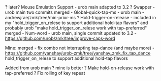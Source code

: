 ? later? Mouse Emulation Support - urob main adapted to 3.2
? Swapper - urob main two commits
merged - Global-quick-tap-ms - urob main - andrewjrae/zmk/tree/min-prior-ms
? Hold-trigger-on-release - included in my "hold_trigger_on_relese to support additional hold-tap flavors" and probably urob "make hold_trigger_on_relese work with tap-preferred"
merged - Num-word - urob main, single commit updated to 3.2 - https://github.com/urob/zmk/tree/improve-caps-word

Mine:
merged - fix combo not interrupting tap-dance (and maybe more) - https://github.com/yanshay/urob-zmk/tree/yanshay_zmk_fix_tap_dance
hold_trigger_on_relese to support additional hold-tap flavors

Added from urob main
? mine is better ? Make hold-on-release work with tap-preferred
? Fix rolling of key repeat

